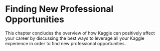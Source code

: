 # Finding New Professional Opportunities

This chapter concludes the overview of how Kaggle can positively affect your career by discussing the best ways to leverage all your Kaggle experience in order to find new professional opportunities.
